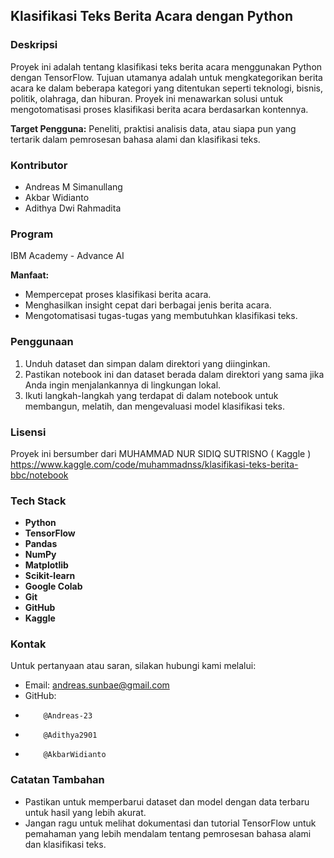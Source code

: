 ## Klasifikasi Teks Berita Acara dengan Python

### Deskripsi
Proyek ini adalah tentang klasifikasi teks berita acara menggunakan Python dengan TensorFlow. Tujuan utamanya adalah untuk mengkategorikan berita acara ke dalam beberapa kategori yang ditentukan seperti teknologi, bisnis, politik, olahraga, dan hiburan. Proyek ini menawarkan solusi untuk mengotomatisasi proses klasifikasi berita acara berdasarkan kontennya.

**Target Pengguna:** Peneliti, praktisi analisis data, atau siapa pun yang tertarik dalam pemrosesan bahasa alami dan klasifikasi teks.

### Kontributor
- Andreas M Simanullang
- Akbar Widianto
- Adithya Dwi Rahmadita

### Program
IBM Academy - Advance AI

**Manfaat:**
- Mempercepat proses klasifikasi berita acara.
- Menghasilkan insight cepat dari berbagai jenis berita acara.
- Mengotomatisasi tugas-tugas yang membutuhkan klasifikasi teks.

### Penggunaan
1. Unduh dataset dan simpan dalam direktori yang diinginkan.
2. Pastikan notebook ini dan dataset berada dalam direktori yang sama jika Anda ingin menjalankannya di lingkungan lokal.
3. Ikuti langkah-langkah yang terdapat di dalam notebook untuk membangun, melatih, dan mengevaluasi model klasifikasi teks.

### Lisensi
Proyek ini bersumber dari MUHAMMAD NUR SIDIQ SUTRISNO ( Kaggle )
https://www.kaggle.com/code/muhammadnss/klasifikasi-teks-berita-bbc/notebook

### Tech Stack
- **Python**
- **TensorFlow**
- **Pandas**
- **NumPy**
- **Matplotlib**
- **Scikit-learn**
- **Google Colab**
- **Git**
- **GitHub**
- **Kaggle**

### Kontak
Untuk pertanyaan atau saran, silakan hubungi kami melalui:
- Email: andreas.sunbae@gmail.com
- GitHub: 
-         @Andreas-23
-         @Adithya2901
-         @AkbarWidianto

### Catatan Tambahan
- Pastikan untuk memperbarui dataset dan model dengan data terbaru untuk hasil yang lebih akurat.
- Jangan ragu untuk melihat dokumentasi dan tutorial TensorFlow untuk pemahaman yang lebih mendalam tentang pemrosesan bahasa alami dan klasifikasi teks.

